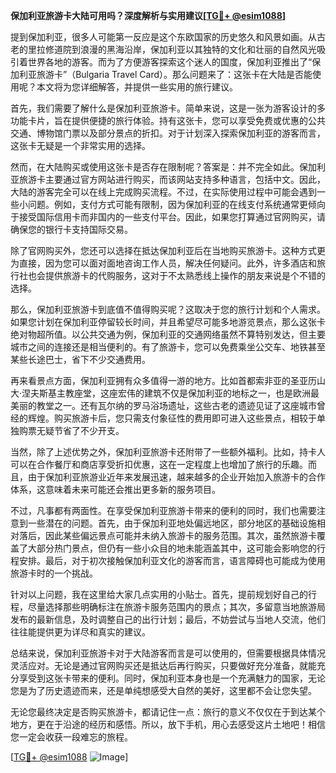 **保加利亚旅游卡大陆可用吗？深度解析与实用建议[[TG💪+ @esim1088](https://t.me/s/esim1088)]**

提到保加利亚，很多人可能第一反应是这个东欧国家的历史悠久和风景如画。从古老的里拉修道院到浪漫的黑海沿岸，保加利亚以其独特的文化和壮丽的自然风光吸引着世界各地的游客。而为了方便游客探索这个迷人的国度，保加利亚推出了“保加利亚旅游卡”（Bulgaria Travel Card）。那么问题来了：这张卡在大陆是否能使用呢？本文将为您详细解答，并提供一些实用的旅行建议。

首先，我们需要了解什么是保加利亚旅游卡。简单来说，这是一张为游客设计的多功能卡片，旨在提供便捷的旅行体验。持有这张卡，您可以享受免费或优惠的公共交通、博物馆门票以及部分景点的折扣。对于计划深入探索保加利亚的游客而言，这张卡无疑是一个非常实用的选择。

然而，在大陆购买或使用这张卡是否存在限制呢？答案是：并不完全如此。保加利亚旅游卡主要通过官方网站进行购买，而该网站支持多种语言，包括中文。因此，大陆的游客完全可以在线上完成购买流程。不过，在实际使用过程中可能会遇到一些小问题。例如，支付方式可能有限制，因为保加利亚的在线支付系统通常更倾向于接受国际信用卡而非国内的一些支付平台。因此，如果您打算通过官网购买，请确保您的银行卡支持国际交易。

除了官网购买外，您还可以选择在抵达保加利亚后在当地购买旅游卡。这种方式更为直接，因为您可以面对面地咨询工作人员，解决任何疑问。此外，许多酒店和旅行社也会提供旅游卡的代购服务，这对于不太熟悉线上操作的朋友来说是个不错的选择。

那么，保加利亚旅游卡到底值不值得购买呢？这取决于您的旅行计划和个人需求。如果您计划在保加利亚停留较长时间，并且希望尽可能多地游览景点，那么这张卡绝对物超所值。以公共交通为例，保加利亚的交通网络虽然不算特别发达，但主要城市之间的连接还是相当便利的。有了旅游卡，您可以免费乘坐公交车、地铁甚至某些长途巴士，省下不少交通费用。

再来看景点方面，保加利亚拥有众多值得一游的地方。比如首都索非亚的圣亚历山大·涅夫斯基主教座堂，这座宏伟的建筑不仅是保加利亚的地标之一，也是欧洲最美丽的教堂之一。还有瓦尔纳的罗马浴场遗址，这些古老的遗迹见证了这座城市曾经的辉煌。购买旅游卡后，您只需支付象征性的费用即可进入这些景点，相较于单独购票无疑节省了不少开支。

当然，除了上述优势之外，保加利亚旅游卡还附带了一些额外福利。比如，持卡人可以在合作餐厅和商店享受折扣优惠，这在一定程度上也增加了旅行的乐趣。而且，由于保加利亚旅游业近年来发展迅速，越来越多的企业开始加入旅游卡的合作体系，这意味着未来可能还会推出更多新的服务项目。

不过，凡事都有两面性。在享受保加利亚旅游卡带来的便利的同时，我们也需要注意到一些潜在的问题。首先，由于保加利亚地处偏远地区，部分地区的基础设施相对落后，因此某些偏远景点可能并未纳入旅游卡的服务范围。其次，虽然旅游卡覆盖了大部分热门景点，但仍有一些小众目的地未能涵盖其中，这可能会影响您的行程安排。最后，对于初次接触保加利亚文化的游客而言，语言障碍也可能成为使用旅游卡时的一个挑战。

针对以上问题，我在这里给大家几点实用的小贴士。首先，提前规划好自己的行程，尽量选择那些明确标注在旅游卡服务范围内的景点；其次，多留意当地旅游局发布的最新信息，及时调整自己的出行计划；最后，不妨尝试与当地人交流，他们往往能提供更为详尽和真实的建议。

总结来说，保加利亚旅游卡对于大陆游客而言是可以使用的，但需要根据具体情况灵活应对。无论是通过官网购买还是抵达后再行购买，只要做好充分准备，就能充分享受到这张卡带来的便利。同时，保加利亚本身也是一个充满魅力的国家，无论您是为了历史遗迹而来，还是单纯想感受大自然的美好，这里都不会让您失望。

无论您最终决定是否购买旅游卡，都请记住一点：旅行的意义不仅仅在于到达某个地方，更在于沿途的经历和感悟。所以，放下手机，用心去感受这片土地吧！相信您一定会收获一段难忘的旅程。

[[TG💪+ @esim1088](https://t.me/s/esim1088) ![Image](https://i.postimg.cc/4NQfJmqS/Snipaste-2025-05-13-00-14-12.png)]